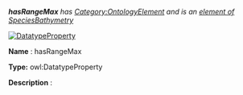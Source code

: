 ___hasRangeMax__ 
 has
 [Category:OntologyElement](../../Category/OntologyElement "Category:OntologyElement") 
 and is an
 [element of](../../Property/ElementOf "Property:ElementOf") 
[SpeciesBathymetry](../../Submissions/SpeciesBathymetry "Submissions:SpeciesBathymetry")_




  





[![DatatypeProperty](../../images/thumb/a/a5/DatatypeProperty.gif/45px-DatatypeProperty.gif)](../../Image/DatatypeProperty.gif "DatatypeProperty")


__Name__ 
 : hasRangeMax
 



__Type:__ 
 owl:DatatypeProperty
 



__Description__ 
 :